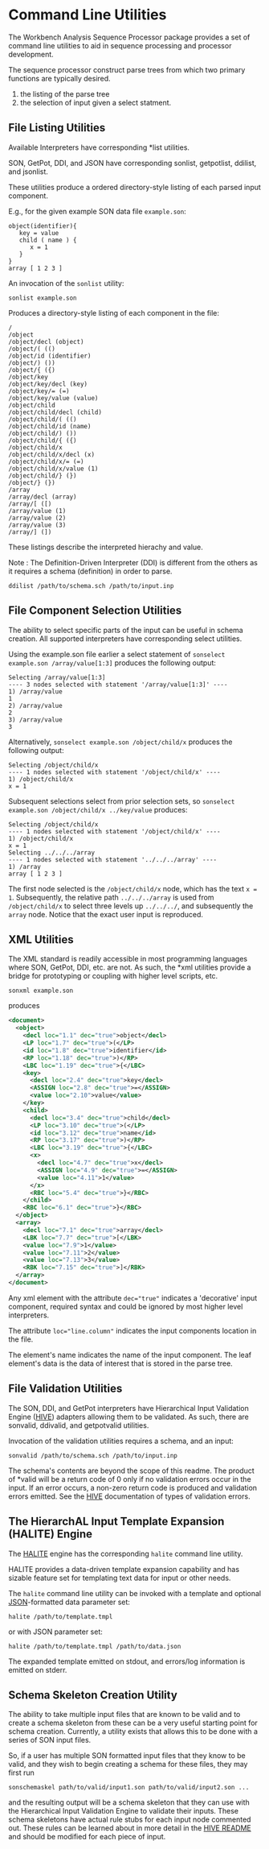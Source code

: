 # Command Line Utilities 
The Workbench Analysis Sequence Processor package provides a set of command line utilities to aid in sequence processing and processor development.

The sequence processor construct parse trees from which two primary functions are typically desired.

1. the listing of the parse tree
2. the selection of input given a select statment.

## File Listing Utilities
Available Interpreters have corresponding *list utilities. 

SON, GetPot, DDI, and JSON have corresponding sonlist, getpotlist, ddilist, and jsonlist. 

These utilities produce a ordered directory-style listing of each parsed input component.

E.g., for the given example SON data file `example.son`:

```
object(identifier){
   key = value
   child ( name ) {
      x = 1
   }
}
array [ 1 2 3 ]
```

An invocation of the `sonlist` utility:

```
sonlist example.son
```
Produces a directory-style listing of each component in the file:

```
/
/object
/object/decl (object)
/object/( (()
/object/id (identifier)
/object/) ())
/object/{ ({)
/object/key
/object/key/decl (key)
/object/key/= (=)
/object/key/value (value)
/object/child
/object/child/decl (child)
/object/child/( (()
/object/child/id (name)
/object/child/) ())
/object/child/{ ({)
/object/child/x
/object/child/x/decl (x)
/object/child/x/= (=)
/object/child/x/value (1)
/object/child/} (})
/object/} (})
/array
/array/decl (array)
/array/[ ([)
/array/value (1)
/array/value (2)
/array/value (3)
/array/] (])

```

These listings describe the interpreted hierachy and value.


Note : The Definition-Driven Interpreter (DDI) is different from the others as it requires a schema (definition) in order to parse.

```
ddilist /path/to/schema.sch /path/to/input.inp
```

## File Component Selection Utilities
The ability to select specific parts of the input can be useful in schema creation. All supported interpreters have corresponding select utilities.

Using the example.son file earlier a select statement of `sonselect example.son /array/value[1:3]` produces the following output:

```
Selecting /array/value[1:3]
---- 3 nodes selected with statement '/array/value[1:3]' ----
1) /array/value
1
2) /array/value
2
3) /array/value
3
```

Alternatively, `sonselect example.son /object/child/x` produces the following output:

```
Selecting /object/child/x
---- 1 nodes selected with statement '/object/child/x' ----
1) /object/child/x
x = 1
```

Subsequent selections select from prior selection sets, so `sonselect example.son /object/child/x ../key/value` produces:

```
Selecting /object/child/x
---- 1 nodes selected with statement '/object/child/x' ----
1) /object/child/x
x = 1
Selecting ../../../array
---- 1 nodes selected with statement '../../../array' ----
1) /array
array [ 1 2 3 ]
```
The first node selected is the `/object/child/x` node, which has the text `x = 1`. 
Subsequently, the relative path `../../../array` is used from `/object/child/x` to select three levels up `../../../`, and subsequently the `array` node.
Notice that the exact user input is reproduced. 

## XML Utilities
The XML standard is readily accessible in most programming languages where SON, GetPot, DDI, etc. are not. 
As such, the *xml utilities provide a bridge for prototyping or coupling with higher level scripts, etc.

```
sonxml example.son
```
produces

```xml
<document>
  <object>
    <decl loc="1.1" dec="true">object</decl>
    <LP loc="1.7" dec="true">(</LP>
    <id loc="1.8" dec="true">identifier</id>
    <RP loc="1.18" dec="true">)</RP>
    <LBC loc="1.19" dec="true">{</LBC>
    <key>
      <decl loc="2.4" dec="true">key</decl>
      <ASSIGN loc="2.8" dec="true">=</ASSIGN>
      <value loc="2.10">value</value>
    </key>
    <child>
      <decl loc="3.4" dec="true">child</decl>
      <LP loc="3.10" dec="true">(</LP>
      <id loc="3.12" dec="true">name</id>
      <RP loc="3.17" dec="true">)</RP>
      <LBC loc="3.19" dec="true">{</LBC>
      <x>
        <decl loc="4.7" dec="true">x</decl>
        <ASSIGN loc="4.9" dec="true">=</ASSIGN>
        <value loc="4.11">1</value>
      </x>
      <RBC loc="5.4" dec="true">}</RBC>
    </child>
    <RBC loc="6.1" dec="true">}</RBC>
  </object>
  <array>
    <decl loc="7.1" dec="true">array</decl>
    <LBK loc="7.7" dec="true">[</LBK>
    <value loc="7.9">1</value>
    <value loc="7.11">2</value>
    <value loc="7.13">3</value>
    <RBK loc="7.15" dec="true">]</RBK>
  </array>
</document>
```
Any xml element with the attribute `dec="true"`  indicates a 'decorative' input component, required syntax and could be ignored by most higher level interpreters. 

The attribute `loc="line.column"` indicates the input components location in the file. 

The element's name indicates the name of the input component. The leaf element's data is the data of interest that is stored in the parse tree.

## File Validation Utilities
The SON, DDI, and GetPot interpreters have Hierarchical Input Validation Engine ([HIVE](/wasphive/README.md)) adapters allowing them to be validated. 
As such, there are sonvalid, ddivalid, and getpotvalid utilities. 

Invocation of the validation utilities requires a schema, and an input:

```
sonvalid /path/to/schema.sch /path/to/input.inp
```

The schema's contents are beyond the scope of this readme. The product of *valid will be a return code of 0 only if no validation errors occur in the input. 
If an error occurs, a non-zero return code is produced and validation errors emitted. See the [HIVE](/wasphive/README.md) documentation of types of validation errors.

 
## The HierarchAL Input Template Expansion (HALITE) Engine 
The [HALITE](/wasphalite/README.md) engine has the corresponding `halite` command line utility. 

HALITE provides a data-driven template expansion capability and has sizable feature set for templating text data for input or other needs. 

The `halite` command line utility can be invoked with a template and optional [JSON](http://www.json.org/)-formatted data parameter set:

```
halite /path/to/template.tmpl
```
or with JSON parameter set:

```
halite /path/to/template.tmpl /path/to/data.json
```

The expanded template emitted on stdout, and errors/log information is emitted on stderr.


## Schema Skeleton Creation Utility

The ability to take multiple input files that are known to be valid and to create a schema skeleton from these can be a very useful starting point for schema creation.  Currently, a utility exists that allows this to be done with a series of SON input files.

So, if a user has multiple SON formatted input files that they know to be valid, and they wish to begin creating a schema for these files, they may first run

    sonschemaskel path/to/valid/input1.son path/to/valid/input2.son ...

and the resulting output will be a schema skeleton that they can use with the Hierarchical Input Validation Engine to validate their inputs.  These schema skeletons have actual rule stubs for each input node commented out.  These rules can be learned about in more detail in the [HIVE README](/wasphive/README.md) and should be modified for each piece of input.


